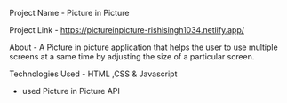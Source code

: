 Project Name - Picture in Picture

Project Link - https://pictureinpicture-rishisingh1034.netlify.app/

About - A Picture in picture application that helps the user to use multiple screens at a same time by adjusting the size of a particular screen.

Technologies Used - HTML ,CSS & Javascript
- used Picture in Picture API